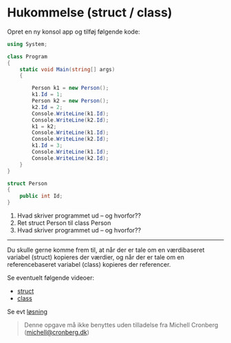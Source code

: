 ﻿# Hukommelse (struct / class)

Opret en ny konsol app og tilføj følgende kode:

```csharp
using System;

class Program
{
    static void Main(string[] args)
    {

        Person k1 = new Person();
        k1.Id = 1;
        Person k2 = new Person();
        k2.Id = 2;
        Console.WriteLine(k1.Id);
        Console.WriteLine(k2.Id);
        k1 = k2;
        Console.WriteLine(k1.Id);
        Console.WriteLine(k2.Id);
        k1.Id = 3;
        Console.WriteLine(k1.Id);
        Console.WriteLine(k2.Id);
    }
}

struct Person   
{
    public int Id;
}
```

1) Hvad skriver programmet ud – og hvorfor??
2) Ret struct Person til class Person 
3) Hvad skriver programmet ud – og hvorfor??

-------------

Du skulle gerne komme frem til, at når der er tale om en værdibaseret variabel (struct) kopieres der værdier, og når der er tale om en referencebaseret variabel (class) kopieres der referencer.

Se eventuelt følgende videoer:

- [struct](https://mcronberg.screencasthost.com/watch/cqnhDT35p8)
- [class](https://mcronberg.screencasthost.com/watch/cqnhDg355T)

Se evt [løsning](https://github.com/devcronberg/undervisning-cs-opgaver/blob/master/Hukommelse-struct-class/Program.cs)

<!-- footerstart -->
> Denne opgave må ikke benyttes uden tilladelse fra Michell Cronberg (michell@cronberg.dk)
<!-- footerslut -->
